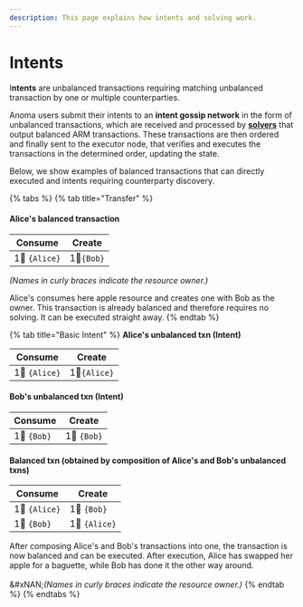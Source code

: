```yaml
---
description: This page explains how intents and solving work.
---
```


# Intents

I**ntents** are unbalanced transactions requiring matching unbalanced transaction by one or multiple counterparties.&#x20;

Anoma users submit their intents to an **intent gossip network** in the form of unbalanced transactions, which are received and processed by [**solvers**](../services/solving.md) that output balanced ARM transactions. These transactions are then ordered and finally sent to the executor node, that verifies and executes the transactions in the determined order, updating the state.

Below, we show examples of balanced transactions that can directly executed and intents requiring counterparty discovery.

{% tabs %}
{% tab title="Transfer" %}
#### **Alice's balanced transaction**

| Consume       | Create     |
| ------------- | ---------- |
| 1🍏 `{Alice}` | 1🍏`{Bob}` |

_(Names in curly braces indicate the resource owner.)_

Alice's consumes here apple resource and creates one with Bob as the owner. This transaction is already balanced and therefore requires no solving. It can be executed straight away.
{% endtab %}

{% tab title="Basic Intent" %}
**Alice's unbalanced txn (Intent)**

| Consume       | Create       |
| ------------- | ------------ |
| 1🍏 `{Alice}` | 1🥖`{Alice}` |

#### **Bob's unbalanced txn (Intent)**

| Consume     | Create      |
| ----------- | ----------- |
| 1🥖 `{Bob}` | 1🍏 `{Bob}` |

#### Balanced txn (obtained by composition of Alice's and Bob's unbalanced txns)

| Consume       | Create        |
| ------------- | ------------- |
| 1🍏 `{Alice}` | 1🍏 `{Bob}`   |
| 1🥖 `{Bob}`   | 1🥖 `{Alice}` |

After composing Alice's and Bob's transactions into one, the transaction is now balanced and can be executed. After execution, Alice has swapped her apple for a baguette, while Bob has done it the other way around.\
\
&#xNAN;_(Names in curly braces indicate the resource owner.)_
{% endtab %}
{% endtabs %}



